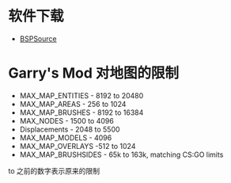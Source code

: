 # 软件下载
- [BSPSource](https://github.com/ata4/bspsrc/releases)

# Garry's Mod 对地图的限制
- MAX_MAP_ENTITIES - 8192 to 20480
- MAX_MAP_AREAS - 256 to 1024
- MAX_MAP_BRUSHES - 8192 to 16384
- MAX_NODES - 1500 to 4096
- Displacements - 2048 to 5500 
- MAX_MAP_MODELS - 4096
- MAX_MAP_OVERLAYS -512 to 1024
- MAX_MAP_BRUSHSIDES - 65k to 163k,  matching CS:GO limits

to 之前的数字表示原来的限制

